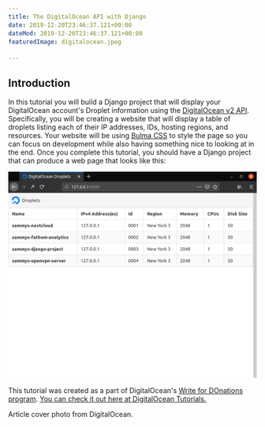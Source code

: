 ```yaml
---
title: The DigitalOcean API with Django
date: 2019-12-20T23:46:37.121+00:00
dateMod: 2019-12-20T23:46:37.121+00:00
featuredImage: digitalocean.jpeg

---
```

## Introduction

In this tutorial you will build a Django project that will display your DigitalOcean account's Droplet information using the [DigitalOcean v2 API](https://developers.digitalocean.com/documentation/v2/). Specifically, you will be creating a website that will display a table of droplets listing each of their IP addresses, IDs, hosting regions, and resources. Your website will be using [Bulma CSS](https://bulma.io/) to style the page so you can focus on development while also having something nice to looking at in the end. Once you complete this tutorial, you should have a Django project that can produce a web page that looks like this:

![Completed Django Project](part-three-droplet-template.png)

This tutorial was created as a part of DigitalOcean's [Write for DOnations program](https://www.digitalocean.com/write-for-donations/). [You can check it out here at DigitalOcean Tutorials.](https://www.digitalocean.com/community/tutorials/how-to-display-data-from-the-digitalocean-api-with-django)

Article cover photo from DigitalOcean.